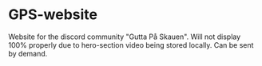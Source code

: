 # GPS-website
 Website for the discord community "Gutta På Skauen".
 Will not display 100% properly due to hero-section video being stored locally. Can be sent by demand. 
